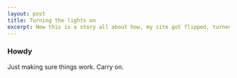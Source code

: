 ```yaml
---
layout: post
title: Turning the lights on
excerpt: Now this is a story all about how, my site got flipped, turned upside down
---
```


### Howdy

Just making sure things work. Carry on.
